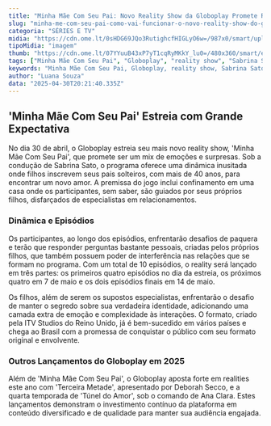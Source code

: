 ```yaml
---
title: "Minha Mãe Com Seu Pai: Novo Reality Show da Globoplay Promete Romances e Surpresas"
slug: "minha-me-com-seu-pai-como-vai-funcionar-o-novo-reality-show-do-globoplay"
categoria: "SÉRIES E TV"
midia: "https://cdn.ome.lt/0sHDG69JQo3RutighcfHIGLyO6w=/987x0/smart/uploads/conteudo/fotos/sabrina-sato-minha-mae-com-seu-pai.jpg"
tipoMidia: "imagem"
thumb: "https://cdn.ome.lt/07YYuuB43xP7yT1cqRyMKkY_lu0=/480x360/smart/extras/conteudos/sabrina-sato-minha-mae-com-seu-pai-peq.jpg"
tags: ["Minha Mãe Com Seu Pai", "Globoplay", "reality show", "Sabrina Sato", "ITV Studios", "streaming", "romance", "televisão brasileira"]
keywords: "Minha Mãe Com Seu Pai, Globoplay, reality show, Sabrina Sato, ITV Studios, streaming, romance, televisão brasileira"
author: "Luana Souza"
data: "2025-04-30T20:21:40.335Z"
---
```


## 'Minha Mãe Com Seu Pai' Estreia com Grande Expectativa

No dia 30 de abril, o Globoplay estreia seu mais novo reality show, 'Minha Mãe Com Seu Pai', que promete ser um mix de emoções e surpresas. Sob a condução de Sabrina Sato, o programa oferece uma dinâmica inusitada onde filhos inscrevem seus pais solteiros, com mais de 40 anos, para encontrar um novo amor. A premissa do jogo inclui confinamento em uma casa onde os participantes, sem saber, são guiados por seus próprios filhos, disfarçados de especialistas em relacionamentos.

### Dinâmica e Episódios

Os participantes, ao longo dos episódios, enfrentarão desafios de paquera e terão que responder perguntas bastante pessoais, criadas pelos próprios filhos, que também possuem poder de interferência nas relações que se formam no programa. Com um total de 10 episódios, o reality será lançado em três partes: os primeiros quatro episódios no dia da estreia, os próximos quatro em 7 de maio e os dois episódios finais em 14 de maio.

Os filhos, além de serem os supostos especialistas, enfrentarão o desafio de manter o segredo sobre sua verdadeira identidade, adicionando uma camada extra de emoção e complexidade às interações. O formato, criado pela ITV Studios do Reino Unido, já é bem-sucedido em vários países e chega ao Brasil com a promessa de conquistar o público com seu formato original e envolvente.

### Outros Lançamentos do Globoplay em 2025

Além de 'Minha Mãe Com Seu Pai', o Globoplay aposta forte em realities este ano com 'Terceira Metade', apresentado por Deborah Secco, e a quarta temporada de 'Túnel do Amor', sob o comando de Ana Clara. Estes lançamentos demonstram o investimento contínuo da plataforma em conteúdo diversificado e de qualidade para manter sua audiência engajada.